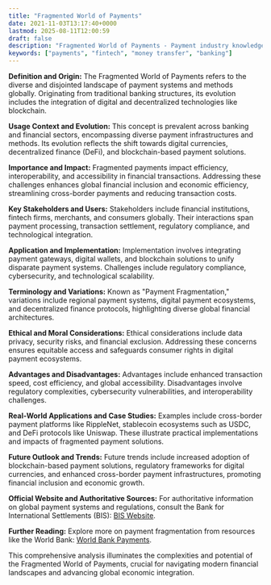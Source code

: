 ```yaml
---
title: "Fragmented World of Payments"
date: 2021-11-03T13:17:40+0000
lastmod: 2025-08-11T12:00:59
draft: false
description: "Fragmented World of Payments - Payment industry knowledge and insights"
keywords: ["payments", "fintech", "money transfer", "banking"]
---
```


**Definition and Origin:**
The Fragmented World of Payments refers to the diverse and disjointed landscape of payment systems and methods globally. Originating from traditional banking structures, its evolution includes the integration of digital and decentralized technologies like blockchain.

**Usage Context and Evolution:**
This concept is prevalent across banking and financial sectors, encompassing diverse payment infrastructures and methods. Its evolution reflects the shift towards digital currencies, decentralized finance (DeFi), and blockchain-based payment solutions.

**Importance and Impact:**
Fragmented payments impact efficiency, interoperability, and accessibility in financial transactions. Addressing these challenges enhances global financial inclusion and economic efficiency, streamlining cross-border payments and reducing transaction costs.

**Key Stakeholders and Users:**
Stakeholders include financial institutions, fintech firms, merchants, and consumers globally. Their interactions span payment processing, transaction settlement, regulatory compliance, and technological integration.

**Application and Implementation:**
Implementation involves integrating payment gateways, digital wallets, and blockchain solutions to unify disparate payment systems. Challenges include regulatory compliance, cybersecurity, and technological scalability.

**Terminology and Variations:**
Known as "Payment Fragmentation," variations include regional payment systems, digital payment ecosystems, and decentralized finance protocols, highlighting diverse global financial architectures.

**Ethical and Moral Considerations:**
Ethical considerations include data privacy, security risks, and financial exclusion. Addressing these concerns ensures equitable access and safeguards consumer rights in digital payment ecosystems.

**Advantages and Disadvantages:**
Advantages include enhanced transaction speed, cost efficiency, and global accessibility. Disadvantages involve regulatory complexities, cybersecurity vulnerabilities, and interoperability challenges.

**Real-World Applications and Case Studies:**
Examples include cross-border payment platforms like RippleNet, stablecoin ecosystems such as USDC, and DeFi protocols like Uniswap. These illustrate practical implementations and impacts of fragmented payment solutions.

**Future Outlook and Trends:**
Future trends include increased adoption of blockchain-based payment solutions, regulatory frameworks for digital currencies, and enhanced cross-border payment infrastructures, promoting financial inclusion and economic growth.

**Official Website and Authoritative Sources:**
For authoritative information on global payment systems and regulations, consult the Bank for International Settlements (BIS): [BIS Website](https://www.bis.org/).

**Further Reading:**
Explore more on payment fragmentation from resources like the World Bank: [World Bank Payments](https://www.worldbank.org/).

This comprehensive analysis illuminates the complexities and potential of the Fragmented World of Payments, crucial for navigating modern financial landscapes and advancing global economic integration.
